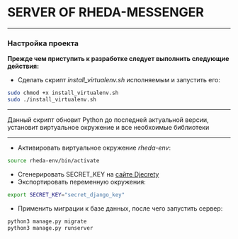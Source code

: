 #   **SERVER OF RHEDA-MESSENGER**
***

### Настройка проекта

**Прежде чем приступить к разработке следует выполнить следующие действия:**
* Сделать скрипт _install_virtualenv.sh_ исполняемым и запустить его:
```bash
sudo chmod +x install_virtualenv.sh
sudo ./install_virtualenv.sh
```
***
Данный скрипт обновит Python до последней актуальной версии, установит виртуальное окружение и все необхоимые библиотеки
***
* Активировать виртуальное окружение _rheda-env_:
```bash
source rheda-env/bin/activate
```
* Сгенерировать SECRET_KEY на [сайте Djecrety](https://djecrety.ir/)
* Экспортировать переменную окружения:
```bash
export SECRET_KEY="secret_django_key"
```

* Применить миграции к базе данных, после чего запустить сервер:
```bash
python3 manage.py migrate
python3 manage.py runserver
```